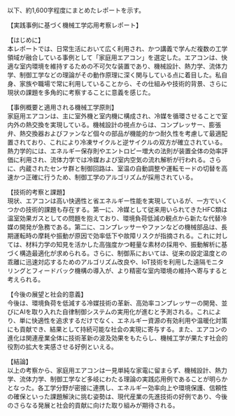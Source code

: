 以下、約1,600字程度にまとめたレポートを示す。

【実践事例に基づく機械工学応用考察レポート】

【はじめに】  
本レポートでは、日常生活において広く利用され、かつ講義で学んだ複数の工学領域が融合している事例として「家庭用エアコン」を選定した。エアコンは、快適な室内環境を維持するための不可欠な装置であり、機械設計、熱力学、流体力学、制御工学などの理論がその動作原理に深く関与している点に着目した。私自身、家族や職場で常に利用していることから、その仕組みや技術的背景、さらに現状の課題を多角的に考察することに意義を感じた。

【事例概要と適用される機械工学原則】  
家庭用エアコンは、主に室外機と室内機に構成され、冷媒を循環させることで室内外の熱交換を実現している。機械設計の視点からは、コンプレッサー、膨張弁、熱交換器およびファンなど個々の部品が機能的かつ耐久性を考慮して最適配置されており、これにより冷凍サイクルと逆サイクルの双方が確立されている。熱力学的には、エネルギー保存則やエントロピー増大の法則が装置全体の効率評価に利用され、流体力学では冷媒および室内空気の流れ解析が行われる。さらに、内蔵されたセンサ群と制御回路は、室温の自動調整や運転モードの切替を高速かつ正確に行うため、制御工学のアルゴリズムが採用されている。

【技術的考察と課題】  
現状、エアコンは高い快適性と省エネルギー性能を実現しているが、一方でいくつかの技術的課題も存在する。第一に、冷媒として従来用いられてきたHFC類は温室効果ガスとしての問題を抱えており、環境負荷低減の観点から新たな代替冷媒の開発が急務である。第二に、コンプレッサーやファンなどの機械部品は、長期運転時の摩耗や振動が原因で効率低下や故障リスクが指摘される。これに対しては、材料力学の知見を活かした高強度かつ軽量な素材の採用や、振動解析に基づく構造最適化が求められる。さらに、制御系においては、従来の設定温度との乖離に迅速対応するためのアルゴリズム改良や、IoT技術を利用した遠隔モニタリングとフィードバック機構の導入が、より精密な室内環境の維持へ寄与すると考えられる。

【今後の展望と社会的意義】  
今後は、環境負荷を低減する冷媒技術の革新、高効率コンプレッサーの開発、並びにAIを取り入れた自律制御システムの実用化が進むと予測される。これにより、単に快適性を追求するだけでなく、エネルギー資源の有効利用や温暖化対策にも貢献でき、結果として持続可能な社会の実現に寄与する。また、エアコンの進化は関連産業全体に技術革新の波及効果をもたらし、機械工学が果たす社会的役割の拡大を実感させる好例といえる。

【結論】  
以上の考察から、家庭用エアコンは一見単純な家電に留まらず、機械設計、熱力学、流体力学、制御工学など多岐にわたる理論の実践応用例であることが明らかとなった。各工学分野が密接に連携し、エネルギー効率向上や環境保護、信頼性の確保といった課題解決に挑む姿勢は、現代産業の先進技術の好例であり、今後のさらなる発展と社会的貢献に向けた取り組みが期待される。